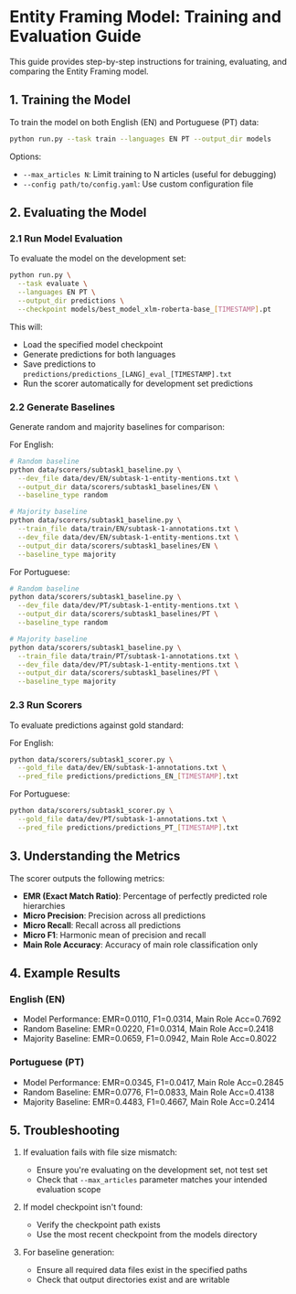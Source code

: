 # Entity Framing Model: Training and Evaluation Guide

This guide provides step-by-step instructions for training, evaluating, and comparing the Entity Framing model.

## 1. Training the Model

To train the model on both English (EN) and Portuguese (PT) data:

```bash
python run.py --task train --languages EN PT --output_dir models
```

Options:
- `--max_articles N`: Limit training to N articles (useful for debugging)
- `--config path/to/config.yaml`: Use custom configuration file

## 2. Evaluating the Model

### 2.1 Run Model Evaluation

To evaluate the model on the development set:

```bash
python run.py \
  --task evaluate \
  --languages EN PT \
  --output_dir predictions \
  --checkpoint models/best_model_xlm-roberta-base_[TIMESTAMP].pt
```

This will:
- Load the specified model checkpoint
- Generate predictions for both languages
- Save predictions to `predictions/predictions_[LANG]_eval_[TIMESTAMP].txt`
- Run the scorer automatically for development set predictions

### 2.2 Generate Baselines

Generate random and majority baselines for comparison:

For English:
```bash
# Random baseline
python data/scorers/subtask1_baseline.py \
  --dev_file data/dev/EN/subtask-1-entity-mentions.txt \
  --output_dir data/scorers/subtask1_baselines/EN \
  --baseline_type random

# Majority baseline
python data/scorers/subtask1_baseline.py \
  --train_file data/train/EN/subtask-1-annotations.txt \
  --dev_file data/dev/EN/subtask-1-entity-mentions.txt \
  --output_dir data/scorers/subtask1_baselines/EN \
  --baseline_type majority
```

For Portuguese:
```bash
# Random baseline
python data/scorers/subtask1_baseline.py \
  --dev_file data/dev/PT/subtask-1-entity-mentions.txt \
  --output_dir data/scorers/subtask1_baselines/PT \
  --baseline_type random

# Majority baseline
python data/scorers/subtask1_baseline.py \
  --train_file data/train/PT/subtask-1-annotations.txt \
  --dev_file data/dev/PT/subtask-1-entity-mentions.txt \
  --output_dir data/scorers/subtask1_baselines/PT \
  --baseline_type majority
```

### 2.3 Run Scorers

To evaluate predictions against gold standard:

For English:
```bash
python data/scorers/subtask1_scorer.py \
  --gold_file data/dev/EN/subtask-1-annotations.txt \
  --pred_file predictions/predictions_EN_[TIMESTAMP].txt
```

For Portuguese:
```bash
python data/scorers/subtask1_scorer.py \
  --gold_file data/dev/PT/subtask-1-annotations.txt \
  --pred_file predictions/predictions_PT_[TIMESTAMP].txt
```

## 3. Understanding the Metrics

The scorer outputs the following metrics:
- **EMR (Exact Match Ratio)**: Percentage of perfectly predicted role hierarchies
- **Micro Precision**: Precision across all predictions
- **Micro Recall**: Recall across all predictions
- **Micro F1**: Harmonic mean of precision and recall
- **Main Role Accuracy**: Accuracy of main role classification only

## 4. Example Results

### English (EN)
- Model Performance: EMR=0.0110, F1=0.0314, Main Role Acc=0.7692
- Random Baseline: EMR=0.0220, F1=0.0314, Main Role Acc=0.2418
- Majority Baseline: EMR=0.0659, F1=0.0942, Main Role Acc=0.8022

### Portuguese (PT)
- Model Performance: EMR=0.0345, F1=0.0417, Main Role Acc=0.2845
- Random Baseline: EMR=0.0776, F1=0.0833, Main Role Acc=0.4138
- Majority Baseline: EMR=0.4483, F1=0.4667, Main Role Acc=0.2414

## 5. Troubleshooting

1. If evaluation fails with file size mismatch:
   - Ensure you're evaluating on the development set, not test set
   - Check that `--max_articles` parameter matches your intended evaluation scope

2. If model checkpoint isn't found:
   - Verify the checkpoint path exists
   - Use the most recent checkpoint from the models directory

3. For baseline generation:
   - Ensure all required data files exist in the specified paths
   - Check that output directories exist and are writable 